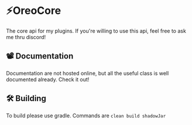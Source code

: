 # ⚡️OreoCore
The core api for my plugins. If you're willing to use this api, feel free to ask me thru discord!

## 📽 Documentation
Documentation are not hosted online, but all the useful class is well documented already. Check it out!

## 🛠 Building
To build please use gradle. Commands are `clean build shadowJar`
